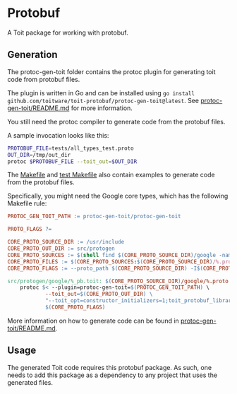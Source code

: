 # Protobuf

A Toit package for working with protobuf.

## Generation
The protoc-gen-toit folder contains the protoc plugin for generating toit code from
protobuf files.

The plugin is written in Go and can be installed using
`go install github.com/toitware/toit-protobuf/protoc-gen-toit@latest`.
See [protoc-gen-toit/README.md](protoc-gen-toit/README.md) for more information.

You still need the protoc compiler to generate code from the protobuf files.

A sample invocation looks like this:

``` bash
PROTOBUF_FILE=tests/all_types_test.proto
OUT_DIR=/tmp/out_dir
protoc $PROTOBUF_FILE --toit_out=$OUT_DIR
```

The [Makefile](Makefile) and [test Makefile](tests/Makefile) also contain examples
to generate code from the protobuf files.

Specifically, you might need the Google core types, which has the following
Makefile rule:

``` Makefile
PROTOC_GEN_TOIT_PATH := protoc-gen-toit/protoc-gen-toit

PROTO_FLAGS ?=

CORE_PROTO_SOURCE_DIR := /usr/include
CORE_PROTO_OUT_DIR := src/protogen
CORE_PROTO_SOURCES := $(shell find $(CORE_PROTO_SOURCE_DIR)/google -name '*.proto')
CORE_PROTO_FILES := $(CORE_PROTO_SOURCES:$(CORE_PROTO_SOURCE_DIR)/%.proto=$(CORE_PROTO_OUT_DIR)/%_pb.toit)
CORE_PROTO_FLAGS := --proto_path $(CORE_PROTO_SOURCE_DIR) -I$(CORE_PROTO_SOURCE_DIR)/google $(PROTO_FLAGS)

src/protogen/google/%_pb.toit: $(CORE_PROTO_SOURCE_DIR)/google/%.proto $(CORE_PROTO_OUT_DIR)
	protoc $< --plugin=protoc-gen-toit=$(PROTOC_GEN_TOIT_PATH) \
			--toit_out=$(CORE_PROTO_OUT_DIR) \
			"--toit_opt=constructor_initializers=1;toit_protobuf_library=../protobuf.toit" \
			$(CORE_PROTO_FLAGS)
```

More information on how to generate code can be found in
[protoc-gen-toit/README.md](protoc-gen-toit/README.md).

## Usage
The generated Toit code requires this protobuf package. As such, one needs to add this package as a
dependency to any project that uses the generated files.
